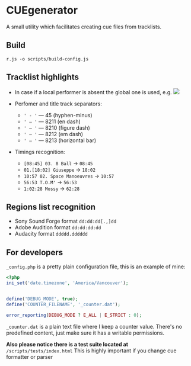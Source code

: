 CUEgenerator
=============
A small utility which facilitates creating cue files from tracklists.

## Build
`r.js -o scripts/build-config.js`

## Tracklist highlights

* In case if a local performer is absent the global one is used, e.g.
![](https://raw.github.com/dVaffection/cuegenerator/master/images/README/global-performer.png)

* Perfomer and title track separators:
    * `' - '` — 45 (hyphen-minus)
    * `' – '` — 8211 (en dash)
    * `' ‒ '` — 8210 (figure dash)
    * `' — '` — 8212 (em dash)
    * `' ― '` — 8213 (horizontal bar)
* Timings recognition:
    * `[08:45] 03. 8 Ball` → `08:45`
    * `01.[18:02] Giuseppe` → `18:02`
    * `10:57 02. Space Manoeuvres` → `10:57`
    * `56:53 T.O.M'` → `56:53`
    * `1:02:28 Mossy` → `62:28`

## Regions list recognition
* Sony Sound Forge format `dd:dd:dd[.,]dd`
* Adobe Audition format `dd:dd:dd:dd`
* Audacity format `ddddd.dddddd`

## For developers
`_config.php` is a pretty plain configuration file, this is an example of mine:
```php
<?php
ini_set('date.timezone', 'America/Vancouver');


define('DEBUG_MODE', true);
define('COUNTER_FILENAME', '_counter.dat');

error_reporting(DEBUG_MODE ? E_ALL | E_STRICT : 0);
```

`_counter.dat` is a plain text file where I keep a counter value. There's no predefined content, just make sure it has a writable permissions.

**Also please notice there is a test suite located at** `/scripts/tests/index.html`
This is highly important if you change cue formatter or parser 